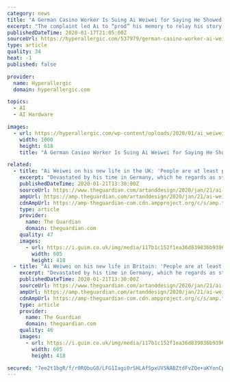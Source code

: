 ```yaml
---
category: news
title: "A German Casino Worker Is Suing Ai Weiwei for Saying He Showed a “Nazi Attitude”"
excerpt: "The complaint led Ai to “prod” his memory to relay his story: About a year ago, he played cards at the Berlin Casino in Potsdamer Platz. After playing, he approached a cashier’s window and laid his chips on the counter for redemption. The clerk behind the window, according to the artist, said in English, “You should say please,” while ..."
publishedDateTime: 2020-01-17T21:05:00Z
sourceUrl: https://hyperallergic.com/537979/german-casino-worker-ai-weiwei/
type: article
quality: 34
heat: -1
published: false

provider:
  name: Hyperallergic
  domain: hyperallergic.com

topics:
  - AI
  - AI Hardware

images:
  - url: https://hyperallergic.com/wp-content/uploads/2020/01/ai_weiwei_1000.gif
    width: 1000
    height: 618
    title: "A German Casino Worker Is Suing Ai Weiwei for Saying He Showed a “Nazi Attitude”"

related:
  - title: "Ai Weiwei on his new life in the UK: 'People are at least polite. In Germany, they weren't'"
    excerpt: "Devastated by his time in Germany, which he regards as still Nazi, the artist has moved. As he unveils a powerful virtual reality artwork, he talks about needing a monster to fight – and why he’d like"
    publishedDateTime: 2020-01-21T13:30:00Z
    sourceUrl: https://www.theguardian.com/artanddesign/2020/jan/21/ai-weiwei-on-his-new-life-in-britain-germany-virtual-reality-film
    ampUrl: https://amp.theguardian.com/artanddesign/2020/jan/21/ai-weiwei-on-his-new-life-in-britain-germany-virtual-reality-film
    cdnAmpUrl: https://amp-theguardian-com.cdn.ampproject.org/c/s/amp.theguardian.com/artanddesign/2020/jan/21/ai-weiwei-on-his-new-life-in-britain-germany-virtual-reality-film
    type: article
    provider:
      name: The Guardian
      domain: theguardian.com
    quality: 47
    images:
      - url: https://i.guim.co.uk/img/media/117b1c152f1ea36d839836b9396152a08a562245/0_61_6032_4165/master/6032.jpg?width=605&quality=85&auto=format&fit=max&s=e766e49e3d64b4564d359f373d5c7bc7
        width: 605
        height: 418
  - title: "Ai Weiwei on his new life in Britain: 'People are at least polite. In Germany, they weren't'"
    excerpt: "Devastated by his time in Germany, which he regards as still Nazi, the artist has moved. As he unveils a powerful virtual reality artwork, he talks about needing a monster to fight – and why he’d like"
    publishedDateTime: 2020-01-21T13:30:00Z
    sourceUrl: https://www.theguardian.com/artanddesign/2020/jan/21/ai-weiwei-on-his-new-life-in-britain-germany-virtual-reality-film
    ampUrl: https://amp.theguardian.com/artanddesign/2020/jan/21/ai-weiwei-on-his-new-life-in-britain-germany-virtual-reality-film
    cdnAmpUrl: https://amp-theguardian-com.cdn.ampproject.org/c/s/amp.theguardian.com/artanddesign/2020/jan/21/ai-weiwei-on-his-new-life-in-britain-germany-virtual-reality-film
    type: article
    provider:
      name: The Guardian
      domain: theguardian.com
    quality: 46
    images:
      - url: https://i.guim.co.uk/img/media/117b1c152f1ea36d839836b9396152a08a562245/0_61_6032_4165/master/6032.jpg?width=605&quality=85&auto=format&fit=max&s=e766e49e3d64b4564d359f373d5c7bc7
        width: 605
        height: 418

secured: "7ee2t1bgR/f/r0RQbuG8/LFG1IagiOrSHLAfSpxUV5NABZtdFvZQe+aKYonCpamV0P8zS7IP8QPNPjla9VwKVYHlmfKY7X/zq3O33ON1Z2N6/kW/s79cKKGYhTysvD0ZcjZNOZ1jBCLEXaPFiKVTU/xTt842WsUJpZjxjzlkt1bTEv+Fg6DicBuYVd3KeX8Ulgo4Pe48CAjaCOg3ZbwbKx+R1B1kj2BSbs1VPceSwphv1/h9PxrS7ND64B4eGm1kMVln0yTDMViwAj2P7mC0ne5U0dAq6y5NepTAEsOkyNwx1LnBYURijK+vLbYJ33WybQJOoHNXCtJQnfUxXeHZPPY4VZHWfk7/tOvA+9E9jPFCqQhBw3pva4NtPb4ZkZMFxaHaMHoDTtWvLFnUU9MAzNOikIdFflKLeP/mxbpr9jXkSbFRRVDnRPYHm21oOnZal33hOgjmqtsIedt9eDIIwQ==;PnwOZuaDWWdoneEgcU5aag=="
---
```



